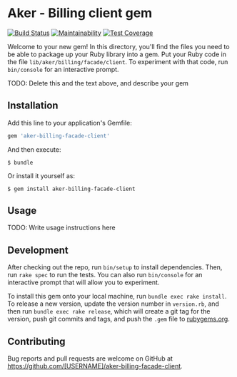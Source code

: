 # Aker - Billing client gem

[![Build Status](https://travis-ci.org/sanger/aker-billing-client-gem.svg?branch=master)](https://travis-ci.org/sanger/aker-billing-client-gem)
[![Maintainability](https://api.codeclimate.com/v1/badges/6dc95a7cae112e5da249/maintainability)](https://codeclimate.com/github/sanger/aker-billing-client-gem/maintainability)
[![Test Coverage](https://api.codeclimate.com/v1/badges/6dc95a7cae112e5da249/test_coverage)](https://codeclimate.com/github/sanger/aker-billing-client-gem/test_coverage)

Welcome to your new gem! In this directory, you'll find the files you need to be able to package up your Ruby library into a gem. Put your Ruby code in the file `lib/aker/billing/facade/client`. To experiment with that code, run `bin/console` for an interactive prompt.

TODO: Delete this and the text above, and describe your gem

## Installation

Add this line to your application's Gemfile:

```ruby
gem 'aker-billing-facade-client'
```

And then execute:

    $ bundle

Or install it yourself as:

    $ gem install aker-billing-facade-client

## Usage

TODO: Write usage instructions here

## Development

After checking out the repo, run `bin/setup` to install dependencies. Then, run `rake spec` to run the tests. You can also run `bin/console` for an interactive prompt that will allow you to experiment.

To install this gem onto your local machine, run `bundle exec rake install`. To release a new version, update the version number in `version.rb`, and then run `bundle exec rake release`, which will create a git tag for the version, push git commits and tags, and push the `.gem` file to [rubygems.org](https://rubygems.org).

## Contributing

Bug reports and pull requests are welcome on GitHub at https://github.com/[USERNAME]/aker-billing-facade-client.

